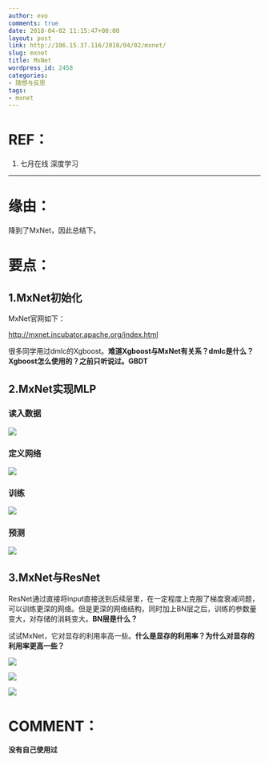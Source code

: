 ```yaml
---
author: evo
comments: true
date: 2018-04-02 11:15:47+00:00
layout: post
link: http://106.15.37.116/2018/04/02/mxnet/
slug: mxnet
title: MxNet
wordpress_id: 2458
categories:
- 随想与反思
tags:
- mxnet
---
```


<!-- more -->


# REF：





 	
  1. 七月在线 深度学习


********************************************************************************


# 缘由：


降到了MxNet，因此总结下。


# 要点：




## 1.MxNet初始化


MxNet官网如下：

http://mxnet.incubator.apache.org/index.html

很多同学用过dmlc的Xgboost。**难道Xgboost与MxNet有关系？dmlc是什么？Xgboost怎么使用的？之前只听说过。GBDT**


## 2.MxNet实现MLP




### 读入数据




![](http://106.15.37.116/wp-content/uploads/2018/04/img_5ac2129b96171.png)





### 定义网络




![](http://106.15.37.116/wp-content/uploads/2018/04/img_5ac212af38c60.png)





### 训练




![](http://106.15.37.116/wp-content/uploads/2018/04/img_5ac212b46c166.png)





### 预测




![](http://106.15.37.116/wp-content/uploads/2018/04/img_5ac212baaeb41.png)





## 3.MxNet与ResNet


ResNet通过直接将input直接送到后续层里，在一定程度上克服了梯度衰减问题，可以训练更深的网络。但是更深的网络结构，同时加上BN层之后，训练的参数量变大，对存储的消耗变大。**BN层是什么？**

试试MxNet，它对显存的利用率高一些。**什么是显存的利用率？为什么对显存的利用率更高一些？**


![](http://106.15.37.116/wp-content/uploads/2018/04/img_5ac2152a0f3b8.png)




![](http://106.15.37.116/wp-content/uploads/2018/04/img_5ac2152f67984.png)




![](http://106.15.37.116/wp-content/uploads/2018/04/img_5ac215386e311.png)





# 




# COMMENT：




**没有自己使用过**
